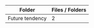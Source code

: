| Folder          |   Files / Folders |
|-----------------|-------------------|
| Future tendency |                 2 |